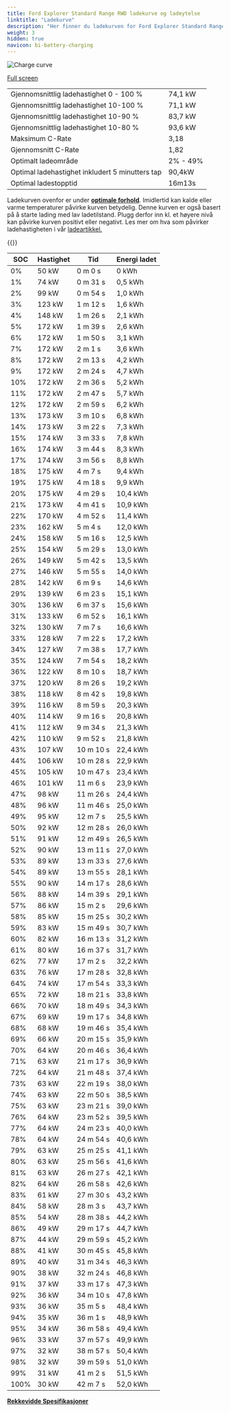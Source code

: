 ```yaml
---
title: Ford Explorer Standard Range RWD ladekurve og ladeytelse
linktitle: "Ladekurve"
description: "Her finner du ladekurven for Ford Explorer Standard Range RWD."
weight: 3
hidden: true
navicon: bi-battery-charging
---
```

<!-- markdownlint-disable MD033 -->
<img src="/images/models/ford/explorer/explorer_standard_range_rwd/chargingcurve.svg" alt="Charge curve" class="img-fluid">

[Full screen](/images/models/ford/explorer/explorer_standard_range_rwd/chargingcurve.svg)


<table class="table table-striped border">
<tbody>
<tr>
<td>Gjennomsnittlig ladehastighet 0 - 100 %</td><td>74,1 kW</td>
</tr>
<tr>
<td>Gjennomsnittlig ladehastighet 10-100 %</td><td>71,1 kW</td>
</tr>
<tr>
<td>Gjennomsnittlig ladehastighet 10-90 %</td><td>83,7 kW</td>
</tr>
<tr>
<td>Gjennomsnittlig ladehastighet 10-80 %</td><td>93,6 kW</td>
</tr>
<tr>
<td>Maksimum C-Rate</td><td>3,18</td>
</tr>
<tr>
<td>Gjennomsnitt C-Rate</td><td>1,82</td>
</tr>
<tr>
<td>Optimalt ladeområde</td><td>2% - 49%</td>
</tr>
<tr>
<td>Optimal ladehastighet inkludert 5 minutters tap</td><td>90,4kW</td>
</tr>
<tr>
<td>Optimal ladestopptid</td><td>16m13s</td>
</tr>
</tbody>
</table>


Ladekurven ovenfor er under **[optimale forhold](../../../../../technology/battery/charging/#temperatur)**. Imidlertid kan kalde eller varme temperaturer påvirke kurven betydelig. Denne kurven er også basert på å starte lading med lav ladetilstand. Plugg derfor inn kl. et høyere nivå kan påvirke kurven positivt eller negativt. Les mer om hva som påvirker ladehastigheten i vår [ladeartikkel.](../../../../../technology/battery/charging/)


{{<evkxdisplayaddarticle />}}
<table class="table table-striped border">
<thead>
<tr><th>SOC</th><th>Hastighet</th><th>Tid</th><th>Energi ladet</th></tr>
</thead>
<tbody>
<tr>
<td>0%</td><td>50 kW</td><td> 0 m 0 s </td><td>0 kWh </td>
</tr>
<tr>
<td>1%</td><td>74 kW</td><td> 0 m 31 s </td><td>0,5 kWh </td>
</tr>
<tr>
<td>2%</td><td>99 kW</td><td> 0 m 54 s </td><td>1,0 kWh </td>
</tr>
<tr>
<td>3%</td><td>123 kW</td><td> 1 m 12 s </td><td>1,6 kWh </td>
</tr>
<tr>
<td>4%</td><td>148 kW</td><td> 1 m 26 s </td><td>2,1 kWh </td>
</tr>
<tr>
<td>5%</td><td>172 kW</td><td> 1 m 39 s </td><td>2,6 kWh </td>
</tr>
<tr>
<td>6%</td><td>172 kW</td><td> 1 m 50 s </td><td>3,1 kWh </td>
</tr>
<tr>
<td>7%</td><td>172 kW</td><td> 2 m 1 s </td><td>3,6 kWh </td>
</tr>
<tr>
<td>8%</td><td>172 kW</td><td> 2 m 13 s </td><td>4,2 kWh </td>
</tr>
<tr>
<td>9%</td><td>172 kW</td><td> 2 m 24 s </td><td>4,7 kWh </td>
</tr>
<tr>
<td>10%</td><td>172 kW</td><td> 2 m 36 s </td><td>5,2 kWh </td>
</tr>
<tr>
<td>11%</td><td>172 kW</td><td> 2 m 47 s </td><td>5,7 kWh </td>
</tr>
<tr>
<td>12%</td><td>172 kW</td><td> 2 m 59 s </td><td>6,2 kWh </td>
</tr>
<tr>
<td>13%</td><td>173 kW</td><td> 3 m 10 s </td><td>6,8 kWh </td>
</tr>
<tr>
<td>14%</td><td>173 kW</td><td> 3 m 22 s </td><td>7,3 kWh </td>
</tr>
<tr>
<td>15%</td><td>174 kW</td><td> 3 m 33 s </td><td>7,8 kWh </td>
</tr>
<tr>
<td>16%</td><td>174 kW</td><td> 3 m 44 s </td><td>8,3 kWh </td>
</tr>
<tr>
<td>17%</td><td>174 kW</td><td> 3 m 56 s </td><td>8,8 kWh </td>
</tr>
<tr>
<td>18%</td><td>175 kW</td><td> 4 m 7 s </td><td>9,4 kWh </td>
</tr>
<tr>
<td>19%</td><td>175 kW</td><td> 4 m 18 s </td><td>9,9 kWh </td>
</tr>
<tr>
<td>20%</td><td>175 kW</td><td> 4 m 29 s </td><td>10,4 kWh </td>
</tr>
<tr>
<td>21%</td><td>173 kW</td><td> 4 m 41 s </td><td>10,9 kWh </td>
</tr>
<tr>
<td>22%</td><td>170 kW</td><td> 4 m 52 s </td><td>11,4 kWh </td>
</tr>
<tr>
<td>23%</td><td>162 kW</td><td> 5 m 4 s </td><td>12,0 kWh </td>
</tr>
<tr>
<td>24%</td><td>158 kW</td><td> 5 m 16 s </td><td>12,5 kWh </td>
</tr>
<tr>
<td>25%</td><td>154 kW</td><td> 5 m 29 s </td><td>13,0 kWh </td>
</tr>
<tr>
<td>26%</td><td>149 kW</td><td> 5 m 42 s </td><td>13,5 kWh </td>
</tr>
<tr>
<td>27%</td><td>146 kW</td><td> 5 m 55 s </td><td>14,0 kWh </td>
</tr>
<tr>
<td>28%</td><td>142 kW</td><td> 6 m 9 s </td><td>14,6 kWh </td>
</tr>
<tr>
<td>29%</td><td>139 kW</td><td> 6 m 23 s </td><td>15,1 kWh </td>
</tr>
<tr>
<td>30%</td><td>136 kW</td><td> 6 m 37 s </td><td>15,6 kWh </td>
</tr>
<tr>
<td>31%</td><td>133 kW</td><td> 6 m 52 s </td><td>16,1 kWh </td>
</tr>
<tr>
<td>32%</td><td>130 kW</td><td> 7 m 7 s </td><td>16,6 kWh </td>
</tr>
<tr>
<td>33%</td><td>128 kW</td><td> 7 m 22 s </td><td>17,2 kWh </td>
</tr>
<tr>
<td>34%</td><td>127 kW</td><td> 7 m 38 s </td><td>17,7 kWh </td>
</tr>
<tr>
<td>35%</td><td>124 kW</td><td> 7 m 54 s </td><td>18,2 kWh </td>
</tr>
<tr>
<td>36%</td><td>122 kW</td><td> 8 m 10 s </td><td>18,7 kWh </td>
</tr>
<tr>
<td>37%</td><td>120 kW</td><td> 8 m 26 s </td><td>19,2 kWh </td>
</tr>
<tr>
<td>38%</td><td>118 kW</td><td> 8 m 42 s </td><td>19,8 kWh </td>
</tr>
<tr>
<td>39%</td><td>116 kW</td><td> 8 m 59 s </td><td>20,3 kWh </td>
</tr>
<tr>
<td>40%</td><td>114 kW</td><td> 9 m 16 s </td><td>20,8 kWh </td>
</tr>
<tr>
<td>41%</td><td>112 kW</td><td> 9 m 34 s </td><td>21,3 kWh </td>
</tr>
<tr>
<td>42%</td><td>110 kW</td><td> 9 m 52 s </td><td>21,8 kWh </td>
</tr>
<tr>
<td>43%</td><td>107 kW</td><td> 10 m 10 s </td><td>22,4 kWh </td>
</tr>
<tr>
<td>44%</td><td>106 kW</td><td> 10 m 28 s </td><td>22,9 kWh </td>
</tr>
<tr>
<td>45%</td><td>105 kW</td><td> 10 m 47 s </td><td>23,4 kWh </td>
</tr>
<tr>
<td>46%</td><td>101 kW</td><td> 11 m 6 s </td><td>23,9 kWh </td>
</tr>
<tr>
<td>47%</td><td>98 kW</td><td> 11 m 26 s </td><td>24,4 kWh </td>
</tr>
<tr>
<td>48%</td><td>96 kW</td><td> 11 m 46 s </td><td>25,0 kWh </td>
</tr>
<tr>
<td>49%</td><td>95 kW</td><td> 12 m 7 s </td><td>25,5 kWh </td>
</tr>
<tr>
<td>50%</td><td>92 kW</td><td> 12 m 28 s </td><td>26,0 kWh </td>
</tr>
<tr>
<td>51%</td><td>91 kW</td><td> 12 m 49 s </td><td>26,5 kWh </td>
</tr>
<tr>
<td>52%</td><td>90 kW</td><td> 13 m 11 s </td><td>27,0 kWh </td>
</tr>
<tr>
<td>53%</td><td>89 kW</td><td> 13 m 33 s </td><td>27,6 kWh </td>
</tr>
<tr>
<td>54%</td><td>89 kW</td><td> 13 m 55 s </td><td>28,1 kWh </td>
</tr>
<tr>
<td>55%</td><td>90 kW</td><td> 14 m 17 s </td><td>28,6 kWh </td>
</tr>
<tr>
<td>56%</td><td>88 kW</td><td> 14 m 39 s </td><td>29,1 kWh </td>
</tr>
<tr>
<td>57%</td><td>86 kW</td><td> 15 m 2 s </td><td>29,6 kWh </td>
</tr>
<tr>
<td>58%</td><td>85 kW</td><td> 15 m 25 s </td><td>30,2 kWh </td>
</tr>
<tr>
<td>59%</td><td>83 kW</td><td> 15 m 49 s </td><td>30,7 kWh </td>
</tr>
<tr>
<td>60%</td><td>82 kW</td><td> 16 m 13 s </td><td>31,2 kWh </td>
</tr>
<tr>
<td>61%</td><td>80 kW</td><td> 16 m 37 s </td><td>31,7 kWh </td>
</tr>
<tr>
<td>62%</td><td>77 kW</td><td> 17 m 2 s </td><td>32,2 kWh </td>
</tr>
<tr>
<td>63%</td><td>76 kW</td><td> 17 m 28 s </td><td>32,8 kWh </td>
</tr>
<tr>
<td>64%</td><td>74 kW</td><td> 17 m 54 s </td><td>33,3 kWh </td>
</tr>
<tr>
<td>65%</td><td>72 kW</td><td> 18 m 21 s </td><td>33,8 kWh </td>
</tr>
<tr>
<td>66%</td><td>70 kW</td><td> 18 m 49 s </td><td>34,3 kWh </td>
</tr>
<tr>
<td>67%</td><td>69 kW</td><td> 19 m 17 s </td><td>34,8 kWh </td>
</tr>
<tr>
<td>68%</td><td>68 kW</td><td> 19 m 46 s </td><td>35,4 kWh </td>
</tr>
<tr>
<td>69%</td><td>66 kW</td><td> 20 m 15 s </td><td>35,9 kWh </td>
</tr>
<tr>
<td>70%</td><td>64 kW</td><td> 20 m 46 s </td><td>36,4 kWh </td>
</tr>
<tr>
<td>71%</td><td>63 kW</td><td> 21 m 17 s </td><td>36,9 kWh </td>
</tr>
<tr>
<td>72%</td><td>64 kW</td><td> 21 m 48 s </td><td>37,4 kWh </td>
</tr>
<tr>
<td>73%</td><td>63 kW</td><td> 22 m 19 s </td><td>38,0 kWh </td>
</tr>
<tr>
<td>74%</td><td>63 kW</td><td> 22 m 50 s </td><td>38,5 kWh </td>
</tr>
<tr>
<td>75%</td><td>63 kW</td><td> 23 m 21 s </td><td>39,0 kWh </td>
</tr>
<tr>
<td>76%</td><td>64 kW</td><td> 23 m 52 s </td><td>39,5 kWh </td>
</tr>
<tr>
<td>77%</td><td>64 kW</td><td> 24 m 23 s </td><td>40,0 kWh </td>
</tr>
<tr>
<td>78%</td><td>64 kW</td><td> 24 m 54 s </td><td>40,6 kWh </td>
</tr>
<tr>
<td>79%</td><td>63 kW</td><td> 25 m 25 s </td><td>41,1 kWh </td>
</tr>
<tr>
<td>80%</td><td>63 kW</td><td> 25 m 56 s </td><td>41,6 kWh </td>
</tr>
<tr>
<td>81%</td><td>63 kW</td><td> 26 m 27 s </td><td>42,1 kWh </td>
</tr>
<tr>
<td>82%</td><td>64 kW</td><td> 26 m 58 s </td><td>42,6 kWh </td>
</tr>
<tr>
<td>83%</td><td>61 kW</td><td> 27 m 30 s </td><td>43,2 kWh </td>
</tr>
<tr>
<td>84%</td><td>58 kW</td><td> 28 m 3 s </td><td>43,7 kWh </td>
</tr>
<tr>
<td>85%</td><td>54 kW</td><td> 28 m 38 s </td><td>44,2 kWh </td>
</tr>
<tr>
<td>86%</td><td>49 kW</td><td> 29 m 17 s </td><td>44,7 kWh </td>
</tr>
<tr>
<td>87%</td><td>44 kW</td><td> 29 m 59 s </td><td>45,2 kWh </td>
</tr>
<tr>
<td>88%</td><td>41 kW</td><td> 30 m 45 s </td><td>45,8 kWh </td>
</tr>
<tr>
<td>89%</td><td>40 kW</td><td> 31 m 34 s </td><td>46,3 kWh </td>
</tr>
<tr>
<td>90%</td><td>38 kW</td><td> 32 m 24 s </td><td>46,8 kWh </td>
</tr>
<tr>
<td>91%</td><td>37 kW</td><td> 33 m 17 s </td><td>47,3 kWh </td>
</tr>
<tr>
<td>92%</td><td>36 kW</td><td> 34 m 10 s </td><td>47,8 kWh </td>
</tr>
<tr>
<td>93%</td><td>36 kW</td><td> 35 m 5 s </td><td>48,4 kWh </td>
</tr>
<tr>
<td>94%</td><td>35 kW</td><td> 36 m 1 s </td><td>48,9 kWh </td>
</tr>
<tr>
<td>95%</td><td>34 kW</td><td> 36 m 58 s </td><td>49,4 kWh </td>
</tr>
<tr>
<td>96%</td><td>33 kW</td><td> 37 m 57 s </td><td>49,9 kWh </td>
</tr>
<tr>
<td>97%</td><td>32 kW</td><td> 38 m 57 s </td><td>50,4 kWh </td>
</tr>
<tr>
<td>98%</td><td>32 kW</td><td> 39 m 59 s </td><td>51,0 kWh </td>
</tr>
<tr>
<td>99%</td><td>31 kW</td><td> 41 m 2 s </td><td>51,5 kWh </td>
</tr>
<tr>
<td>100%</td><td>30 kW</td><td> 42 m 7 s </td><td>52,0 kWh </td>
</tr>
</tbody>
</table>

<div class="mt-3 mb-3">
<a href="../rangeandconsumption/" class="text-decoration-none text-black">
<strong><i class="bi-arrow-left"></i> Rekkevidde </strong>
</a>
<a href="../specifications/" class="text-decoration-none text-black float-end">
<strong>Spesifikasjoner <i class="bi-arrow-right"></i></strong>
</a>
</div>
